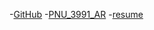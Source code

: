 -[GitHub](https://github.com/HaTayebi/PNU_3991)
-[PNU_3991_AR](https://github.com/AliRazavi-edu/PNU_3991)
-[resume](https://github.com/HaTayebi/resume.github.io)

